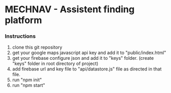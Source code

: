 <h1>MECHNAV - Assistent finding platform</h1>

<h3>Instructions</h3>
<ol>
  <li>clone this git repository</li>
  <li>get your google maps javascript api key and add it to "public/index.html"</li>
  <li>get your firebase configure json and add it to "keys" folder. (create "keys" folder in root directory of project)</li>
  <li>add firebase url and key file to "api/datastore.js" file as directed in that file.</li>
  <li>run "npm init"</li>
  <li>run "npm start"</li>
</ol>
